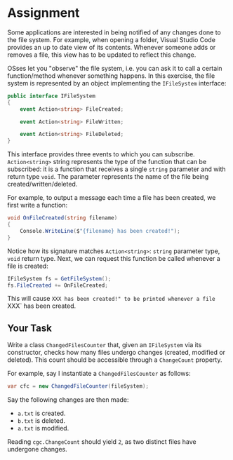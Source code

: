 # Assignment

Some applications are interested in being notified of any changes
done to the file system. For example, when opening a folder,
Visual Studio Code provides an up to date view
of its contents. Whenever someone adds or removes a file,
this view has to be updated to reflect this change.

OSses let you "observe" the file system, i.e.
you can ask it to call a certain function/method
whenever something happens. In this exercise,
the file system is represented by an object
implementing the `IFileSystem` interface:

```csharp
public interface IFileSystem
{
    event Action<string> FileCreated;

    event Action<string> FileWritten;

    event Action<string> FileDeleted;
}
```

This interface provides three events to which you can subscribe.
`Action<string>` string represents the type of the function
that can be subscribed: it is a function that receives a single
`string` parameter and with return type `void`. The parameter
represents the name of the file being created/written/deleted.

For example, to output a message each time a file has been created,
we first write a function:

```csharp
void OnFileCreated(string filename)
{
    Console.WriteLine($"{filename} has been created!");
}
```

Notice how its signature matches `Action<string>`: `string` parameter type,
`void` return type. Next, we can request this function be called
whenever a file is created:

```csharp
IFileSystem fs = GetFileSystem();
fs.FileCreated += OnFileCreated;
```

This will cause `XXX has been created!" to be printed whenever
a file `XXX` has been created.

## Your Task

Write a class `ChangedFilesCounter` that, given an `IFileSystem` via its constructor,
checks how many files undergo changes (created, modified or deleted).
This count should be accessible through a `ChangeCount` property.

For example, say I instantiate a `ChangedFilesCounter` as follows:

```csharp
var cfc = new ChangedFileCounter(fileSystem);
```

Say the following changes are then made:

* `a.txt` is created.
* `b.txt` is deleted.
* `a.txt` is modified.

Reading `cgc.ChangeCount` should yield `2`, as two distinct files have undergone changes.
